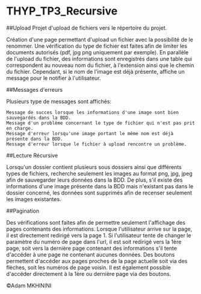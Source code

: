 # THYP_TP3_Recursive

##Upload
Projet d'upload de fichiers vers le répertoire du projet.

Création d'une page permettant d'upload un fichier avec la possibilité de le renommer. Une vérification du type de fichier est faites afin de limiter les documents autorisés (pdf, jpg png uniquement par exemple).
En parallèle de l'upload du fichier, des informations sont enregistrés dans une table qui correspondent au nouveau nom du fichier, à l'extension ainsi que le chemin du fichier. Cependant, si le nom de l'image est déjà présente, affiche un message pour le notifier à l'utilisateur.

##Messages d'erreurs

Plusieurs type de messages sont affichés:

    Message de succes lorsque les informations d'une image sont bien sauvegardés dans la BDD.
    Message d'un problème concernant le type de fichier qui n'est pas prit en charge.
    Message d'erreur lorsqu'une image portant le même nom est déjà présente dans la BDD.
    Message d'erreur lorsque le fichier à upload rencontre un problème.

##Lecture Récursive

Lorsqu'un dossier contient plusieurs sous dossiers ainsi que différents types de fichiers, recherche seulement les images au format png, jpg, jpeg afin de sauvegarder leurs données dans la BDD. De plus, s'il existe des informations d'une image présente dans la BDD mais n'existant pas dans le dossier concerné, les données sont supprimés afin de recenser seulement les images existantes.

##Pagination

Des vérifications sont faites afin de permettre seulement l'affichage des pages contenants des informations. Lorsque l'utilisateur arrive sur la page, il est directement redirigé vers la page 1. Si l'utilisateur tente de changer le paramètre du numéro de page dans l'url, il est soit redirigé vers la 1ère page, soit vers la dernière page contenant des informations s'il tente d'accéder à une page ne contenant aucunes données.
Des boutons permettent d'accéder aux pages proches de la page actuelle soit via des flèches, soit les numéros de page voisin. Il est également possible d'accéder directement à la 1ère ou dernière page via des boutons.

©Adam MKHININI
